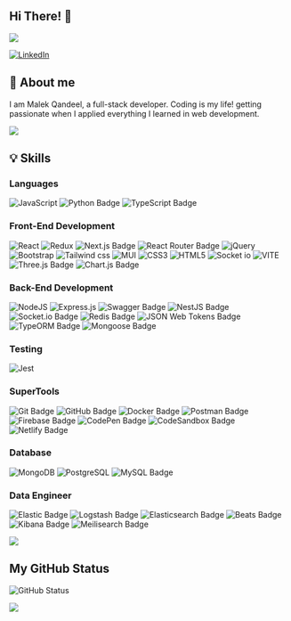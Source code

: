 ## Hi There! :wave:

<img src="https://res.cloudinary.com/dclv1d64c/image/upload/v1706097459/Black_Gradient_Minimalist_Corporate_Business_Personal_Profile_New_LinkedIn_Banner_1_vdtczq.png" />

<a href="https://www.linkedin.com/in/malik-qandeel">![LinkedIn](https://img.shields.io/badge/linkedin-%230077B5.svg?style=for-the-badge&logo=linkedin&logoColor=white)</a>





## :rocket: About me

<div>
  <p>
  I am Malek Qandeel, a full-stack developer. Coding is my life! getting passionate when I applied everything I learned in web development.

  

  </p>
    <img src="https://user-images.githubusercontent.com/74038190/229223263-cf2e4b07-2615-4f87-9c38-e37600f8381a.gif" />

</div>



## :bulb: Skills

  
### Languages
![JavaScript](https://img.shields.io/badge/javascript-%23323330.svg?style=for-the-badge&logo=javascript&logoColor=%23F7DF1E)
![Python Badge](https://img.shields.io/badge/Python-3776AB?logo=python&logoColor=fff&style=for-the-badge)
![TypeScript Badge](https://img.shields.io/badge/TypeScript-3178C6?logo=typescript&logoColor=fff&style=for-the-badge)

### Front-End Development
![React](https://img.shields.io/badge/react-%2320232a.svg?style=for-the-badge&logo=react&logoColor=%2361DAFB)
![Redux](https://img.shields.io/badge/Redux-593D88?style=for-the-badge&logo=redux&logoColor=white)
![Next.js Badge](https://img.shields.io/badge/Next.js-000?logo=nextdotjs&logoColor=fff&style=for-the-badge)
![React Router Badge](https://img.shields.io/badge/React%20Router-CA4245?logo=reactrouter&logoColor=fff&style=for-the-badge)
![jQuery](https://img.shields.io/badge/jquery-%230769AD.svg?style=for-the-badge&logo=jquery&logoColor=white)
![Bootstrap](https://img.shields.io/badge/bootstrap-%238511FA.svg?style=for-the-badge&logo=bootstrap&logoColor=white)
![Tailwind css](https://img.shields.io/badge/Tailwind_CSS-38B2AC?style=for-the-badge&logo=tailwind-css&logoColor=white)
![MUI](https://img.shields.io/badge/MUI-%230081CB.svg?style=for-the-badge&logo=mui&logoColor=white)
![CSS3](https://img.shields.io/badge/css3-%231572B6.svg?style=for-the-badge&logo=css3&logoColor=white)
![HTML5](https://img.shields.io/badge/html5-%23E34F26.svg?style=for-the-badge&logo=html5&logoColor=white)
![Socket io](https://img.shields.io/badge/Socket.io-010101?&style=for-the-badge&logo=Socket.io&logoColor=white)
![VITE](https://img.shields.io/badge/Vite-B73BFE?style=for-the-badge&logo=vite&logoColor=FFD62E)
![Three.js Badge](https://img.shields.io/badge/Three.js-000?logo=threedotjs&logoColor=fff&style=for-the-badge)
![Chart.js Badge](https://img.shields.io/badge/Chart.js-FF6384?logo=chartdotjs&logoColor=fff&style=for-the-badge)

### Back-End Development
![NodeJS](https://img.shields.io/badge/node.js-6DA55F?style=for-the-badge&logo=node.js&logoColor=white)
![Express.js](https://img.shields.io/badge/express.js-%23404d59.svg?style=for-the-badge&logo=express&logoColor=%2361DAFB)
![Swagger Badge](https://img.shields.io/badge/Swagger-85EA2D?logo=swagger&logoColor=000&style=for-the-badge)
![NestJS Badge](https://img.shields.io/badge/NestJS-E0234E?logo=nestjs&logoColor=fff&style=for-the-badge)
![Socket.io Badge](https://img.shields.io/badge/Socket.io-010101?logo=socketdotio&logoColor=fff&style=for-the-badge)
![Redis Badge](https://img.shields.io/badge/Redis-FF4438?logo=redis&logoColor=fff&style=for-the-badge)
![JSON Web Tokens Badge](https://img.shields.io/badge/JSON%20Web%20Tokens-000?logo=jsonwebtokens&logoColor=fff&style=for-the-badge)
![TypeORM Badge](https://img.shields.io/badge/TypeORM-FE0803?logo=typeorm&logoColor=fff&style=for-the-badge)
![Mongoose Badge](https://img.shields.io/badge/Mongoose-F04D35?logo=mongoosedotws&logoColor=fff&style=for-the-badge)

### Testing 
![Jest](https://img.shields.io/badge/Jest-C21325?logo=jest&logoColor=fff&style=flat-square )

### SuperTools
![Git Badge](https://img.shields.io/badge/Git-F05032?logo=git&logoColor=fff&style=for-the-badge)
![GitHub Badge](https://img.shields.io/badge/GitHub-181717?logo=github&logoColor=fff&style=for-the-badge)
![Docker Badge](https://img.shields.io/badge/Docker-2496ED?logo=docker&logoColor=fff&style=for-the-badge)
![Postman Badge](https://img.shields.io/badge/Postman-FF6C37?logo=postman&logoColor=fff&style=for-the-badge)
![Firebase Badge](https://img.shields.io/badge/Firebase-DD2C00?logo=firebase&logoColor=fff&style=for-the-badge)
![CodePen Badge](https://img.shields.io/badge/CodePen-000?logo=codepen&logoColor=fff&style=for-the-badge)
![CodeSandbox Badge](https://img.shields.io/badge/CodeSandbox-151515?logo=codesandbox&logoColor=fff&style=for-the-badge)
![Netlify Badge](https://img.shields.io/badge/Netlify-00C7B7?logo=netlify&logoColor=fff&style=for-the-badge)

### Database 
![MongoDB](https://img.shields.io/badge/MongoDB-%234ea94b.svg?style=for-the-badge&logo=mongodb&logoColor=white)
![PostgreSQL](https://img.shields.io/badge/PostgreSQL-316192?style=for-the-badge&logo=postgresql&logoColor=white)
![MySQL Badge](https://img.shields.io/badge/MySQL-4479A1?logo=mysql&logoColor=fff&style=for-the-badge)

### Data Engineer
![Elastic Badge](https://img.shields.io/badge/Elastic-005571?logo=elastic&logoColor=fff&style=for-the-badge)
![Logstash Badge](https://img.shields.io/badge/Logstash-005571?logo=logstash&logoColor=fff&style=for-the-badge)
![Elasticsearch Badge](https://img.shields.io/badge/Elasticsearch-005571?logo=elasticsearch&logoColor=fff&style=for-the-badge)
![Beats Badge](https://img.shields.io/badge/Beats-005571?logo=beats&logoColor=fff&style=for-the-badge)
![Kibana Badge](https://img.shields.io/badge/Kibana-005571?logo=kibana&logoColor=fff&style=for-the-badge)
![Meilisearch Badge](https://img.shields.io/badge/Meilisearch-FF5CAA?logo=meilisearch&logoColor=fff&style=for-the-badge)


<img src="https://user-images.githubusercontent.com/74038190/212284087-bbe7e430-757e-4901-90bf-4cd2ce3e1852.gif" hight="50" />

## My GitHub Status

![GitHub Status](https://github-readme-stats.vercel.app/api?username=malekqandeel)

<img src="https://user-images.githubusercontent.com/74038190/212284100-561aa473-3905-4a80-b561-0d28506553ee.gif" />
